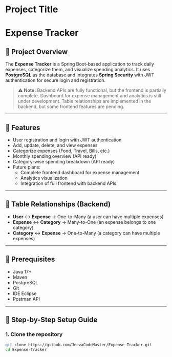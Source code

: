 # Project Title

# Expense Tracker 

## 🔹 Project Overview
The **Expense Tracker** is a Spring Boot-based application to track daily expenses, categorize them, and visualize spending analytics. It uses **PostgreSQL** as the database and integrates **Spring Security** with JWT authentication for secure login and registration.  

> ⚠️ **Note:** Backend APIs are fully functional, but the frontend is partially complete. Dashboard for expense management and analytics is still under development. Table relationships are implemented in the backend, but some frontend features are pending.

---

## 🔹 Features
- User registration and login with JWT authentication
- Add, update, delete, and view expenses
- Categorize expenses (Food, Travel, Bills, etc.)
- Monthly spending overview (API ready)
- Category-wise spending breakdown (API ready)
- Future plans:
  - Complete frontend dashboard for expense management
  - Analytics visualization
  - Integration of full frontend with backend APIs
  

---

## 🔹 Table Relationships (Backend)
- **User** ↔ **Expense** → One-to-Many (a user can have multiple expenses)
- **Expense** ↔ **Category** → Many-to-One (an expense belongs to one category)
- **Category** ↔ **Expense** → One-to-Many (a category can have multiple expenses)

---

## 🔹 Prerequisites
- Java 17+
- Maven
- PostgreSQL
- Git
- IDE Eclipse
- Postman API

---

## 🔹 Step-by-Step Setup Guide

### 1. Clone the repository
```bash
git clone https://github.com/JeevaCodeMaster/Expense-Tracker.git
cd Expense-Tracker
